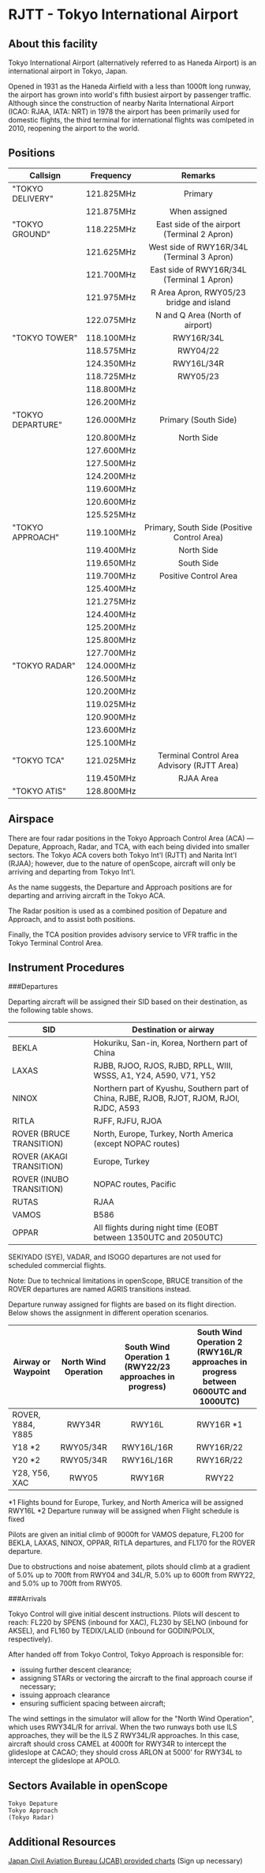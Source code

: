 # RJTT - Tokyo International Airport

## About this facility

Tokyo International Airport (alternatively referred to as Haneda Airport) is an international airport in Tokyo, Japan. 

Opened in 1931 as the Haneda Airfield with a less than 1000ft long runway, the airport has grown into world's fifth busiest airport by passenger traffic. Although since the construction of nearby Narita International Airport (ICAO: RJAA, IATA: NRT) in 1978 the airport has been primarily used for domestic flights, the third terminal for international flights was comlpeted in 2010, reopening the airport to the world.

## Positions

|Callsign             | Frequency  | Remarks
|---------------------|:----------:|:---------------------------------------------:|
|"TOKYO DELIVERY"     | 121.825MHz | Primary                                       |
|                     | 121.875MHz | When assigned                                 |
|"TOKYO GROUND"       | 118.225MHz | East side of the airport (Terminal 2 Apron)   |
|                     | 121.625MHz | West side of RWY16R/34L (Terminal 3 Apron)    |
|                     | 121.700MHz | East side of RWY16R/34L (Terminal 1 Apron)    |
|                     | 121.975MHz | R Area Apron, RWY05/23 bridge and island      |
|                     | 122.075MHz | N and Q Area (North of airport)               |
|"TOKYO TOWER"        | 118.100MHz | RWY16R/34L                                    |
|                     | 118.575MHz | RWY04/22                                      |
|                     | 124.350MHz | RWY16L/34R                                    |
|                     | 118.725MHz | RWY05/23                                      |
|                     | 118.800MHz |                                               |
|                     | 126.200MHz |                                               |
|"TOKYO DEPARTURE"    | 126.000MHz | Primary (South Side)                          |
|                     | 120.800MHz | North Side                                    |
|                     | 127.600MHz |                                               |
|                     | 127.500MHz |                                               |
|                     | 124.200MHz |                                               |
|                     | 119.600MHz |                                               |
|                     | 120.600MHz |                                               |
|                     | 125.525MHz |                                               |
|"TOKYO APPROACH"     | 119.100MHz | Primary, South Side (Positive Control Area)   |
|                     | 119.400MHz | North Side                                    |
|                     | 119.650MHz | South Side                                    |
|                     | 119.700MHz | Positive Control Area                         |
|                     | 125.400MHz |                                               |
|                     | 121.275MHz |                                               |
|                     | 124.400MHz |                                               |
|                     | 125.200MHz |                                               |
|                     | 125.800MHz |                                               |
|                     | 127.700MHz |                                               |
|"TOKYO RADAR"        | 124.000MHz |                                               |
|                     | 126.500MHz |                                               |
|                     | 120.200MHz |                                               |
|                     | 119.025MHz |                                               |
|                     | 120.900MHz |                                               |
|                     | 123.600MHz |                                               |
|                     | 125.100MHz |                                               |
|"TOKYO TCA"          | 121.025MHz | Terminal Control Area Advisory (RJTT Area)    |
|                     | 119.450MHz | RJAA Area                                     |
|"TOKYO ATIS"         | 128.800MHz |                                               |

## Airspace

There are four radar positions in the Tokyo Approach Control Area (ACA) — Depature, Approach, Radar, and TCA, with each being divided into smaller sectors. The Tokyo ACA covers both Tokyo Int'l (RJTT) and Narita Int'l (RJAA); however, due to the nature of openScope, aircraft will only be arriving and departing from Tokyo Int'l.

As the name suggests, the Departure and Approach positions are for departing and arriving aircraft in the Tokyo ACA.

The Radar position is used as a combined position of Depature and Approach, and to assist both positions.

Finally, the TCA position provides advisory service to VFR traffic in the Tokyo Terminal Control Area. 

## Instrument Procedures

###Departures

Departing aircraft will be assigned their SID based on their destination, as the following table shows.

|SID                      | Destination or airway                                                                     
|-------------------------|-------------------------------------------------------------------------------------------|
|BEKLA                    | Hokuriku, San-in, Korea, Northern part of China                                           |
|LAXAS                    | RJBB, RJOO, RJOS, RJBD, RPLL, WIII, WSSS, A1, Y24, A590, V71, Y52                         |
|NINOX                    | Northern part of Kyushu, Southern part of China, RJBE, RJOB, RJOT, RJOM, RJOI, RJDC, A593 |
|RITLA                    | RJFF, RJFU, RJOA                                                                          |
|ROVER (BRUCE TRANSITION) | North, Europe, Turkey, North America (except NOPAC routes)                                |
|ROVER (AKAGI TRANSITION) | Europe, Turkey                                                                            |
|ROVER (INUBO TRANSITION) | NOPAC routes, Pacific                                                                     |
|RUTAS                    | RJAA                                                                                      |
|VAMOS                    | B586                                                                                      |
|OPPAR                    | All flights during night time (EOBT between 1350UTC and 2050UTC)                          |

SEKIYADO (SYE), VADAR, and ISOGO departures are not used for scheduled commercial flights.

Note: Due to technical limitations in openScope, BRUCE transition of the ROVER departures are named AGRIS transitions instead.

Departure runway assigned for flights are based on its flight direction. Below shows the assignment in different operation scenarios.

|Airway or Waypoint       | North Wind Operation   | South Wind Operation 1 (RWY22/23 approaches in progress)   | South Wind Operation 2 (RWY16L/R approaches in progress between 0600UTC and 1000UTC) 
|-------------------------|:----------------------:|:----------------------------------------------------------:|:--------------------------------------------------------------------------------------:|
|ROVER, Y884, Y885        | RWY34R                 | RWY16L                                                     | RWY16R *1                                                                              |
|Y18 *2                   | RWY05/34R              | RWY16L/16R                                                 | RWY16R/22                                                                              |
|Y20 *2                   | RWY05/34R              | RWY16L/16R                                                 | RWY16R/22                                                                              |
|Y28, Y56, XAC            | RWY05                  | RWY16R                                                     | RWY22                                                                                  |

*1 Flights bound for Europe, Turkey, and North America will be assigned RWY16L
*2 Departure runway will be assigned when Flight schedule is fixed

Pilots are given an initial climb of 9000ft for VAMOS depature, FL200 for BEKLA, LAXAS, NINOX, OPPAR, RITLA departures, and FL170 for the ROVER departure.

Due to obstructions and noise abatement, pilots should climb at a gradient of 5.0% up to 700ft from RWY04 and 34L/R, 5.0% up to 600ft from RWY22, and 5.0% up to 700ft from RWY05. 

###Arrivals

Tokyo Control will give initial descent instructions. Pilots will descent to reach: FL220 by SPENS (inbound for XAC), FL230 by SELNO (inbound for AKSEL), and FL160 by TEDIX/LALID (inbound for GODIN/POLIX, respectively).

After handed off from Tokyo Control, Tokyo Approach is responsible for: 
* issuing further descent clearance;
* assigning STARs or vectoring the aircraft to the final approach course if necessary;
* issuing approach clearance
* ensuring sufficient spacing between aircraft;

The wind settings in the simulator will allow for the "North Wind Operation", which uses RWY34L/R for arrival. When the two runways both use ILS approaches, they will be the ILS Z RWY34L/R approaches. In this case, aircraft should cross CAMEL at 4000ft for RWY34R to intercept the glideslope at CACAO; they should cross ARLON at 5000' for RWY34L to intercept the glideslope at APOLO.

## Sectors Available in openScope
```
Tokyo Depature
Tokyo Approach
(Tokyo Radar)
```

## Additional Resources
<a href="https://aisjapan.mlit.go.jp" target="_blank">Japan Civil Aviation Bureau (JCAB) provided charts</a> (Sign up necessary)
